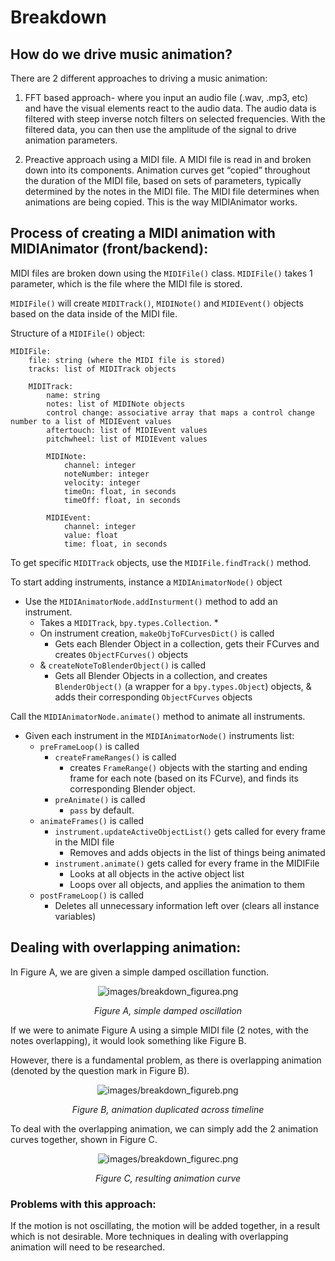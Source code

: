 # Breakdown

## How do we drive music animation?

There are 2 different approaches to driving a music animation:

1. FFT based approach- where you input an audio file (.wav, .mp3, etc) and have the visual elements react to the audio data. The audio data is filtered with steep inverse notch filters on selected frequencies. With the filtered data, you can then use the amplitude of the signal to drive animation parameters.

2. Preactive approach using a MIDI file. A MIDI file is read in and broken down into its components. Animation curves get “copied” throughout the duration of the MIDI file, based on sets of parameters, typically determined by the notes in the MIDI file. The MIDI file determines when animations are being copied. This is the way MIDIAnimator works.

## Process of creating a MIDI animation with MIDIAnimator (front/backend):
MIDI files are broken down using the `MIDIFile()` class. `MIDIFile()` takes 1 parameter, which is the file where the MIDI file is stored. 

`MIDIFile()` will create `MIDITrack()`, `MIDINote()` and `MIDIEvent()` objects based on the data inside of the MIDI file. 

Structure of a `MIDIFile()` object:

```
MIDIFile:
	file: string (where the MIDI file is stored)
	tracks: list of MIDITrack objects

	MIDITrack:
		name: string
		notes: list of MIDINote objects
		control change: associative array that maps a control change number to a list of MIDIEvent values
		aftertouch: list of MIDIEvent values
		pitchwheel: list of MIDIEvent values

		MIDINote:
			channel: integer
			noteNumber: integer
			velocity: integer
			timeOn: float, in seconds
			timeOff: float, in seconds
		
		MIDIEvent:
			channel: integer
			value: float
			time: float, in seconds
```

To get specific `MIDITrack` objects, use the `MIDIFile.findTrack()` method.

To start adding instruments, instance a `MIDIAnimatorNode()` object

* Use the `MIDIAnimatorNode.addInsturment()` method to add an instrument.
    * Takes a `MIDITrack`, `bpy.types.Collection`. *
	* On instrument creation, `makeObjToFCurvesDict()` is called
	    * Gets each Blender Object in a collection, gets their FCurves and creates `ObjectFCurves()` objects
	* & `createNoteToBlenderObject()` is called
	    *  Gets all Blender Objects in a collection, and creates `BlenderObject()` (a wrapper for a `bpy.types.Object`) objects, 
        & adds their corresponding `ObjectFCurves` objects

Call the `MIDIAnimatorNode.animate()` method to animate all instruments.

* Given each instrument in the `MIDIAnimatorNode()` instruments list: 
    * `preFrameLoop()` is called 
        * `createFrameRanges()` is called
        	* creates `FrameRange()` objects with the starting and ending frame for each note (based on its FCurve), and finds its corresponding Blender object.
        * `preAnimate()` is called
        	* `pass` by default.
    * `animateFrames()` is called
    	* `instrument.updateActiveObjectList()` gets called for every frame in the MIDI file
    		* Removes and adds objects in the list of things being animated
    	* `instrument.animate()` gets called for every frame in the MIDIFile
    		* Looks at all objects in the active object list	
    		* Loops over all objects, and applies the animation to them
    * `postFrameLoop()` is called
    	* Deletes all unnecessary information left over (clears all instance variables)

## Dealing with overlapping animation:
In Figure A, we are given a simple damped oscillation function.

<div style="text-align: center;">
    <img alt="images/breakdown_figurea.png" src="https://raw.githubusercontent.com/jamesa08/MIDIAnimatorDocs/main/docs/images/breakdown_figurea.png">

*Figure A, simple damped oscillation*
</div>

If we were to animate Figure A using a simple MIDI file (2 notes, with the notes overlapping), it would look something like Figure B.

However, there is a fundamental problem, as there is overlapping animation (denoted by the question mark in Figure B).

<div style="text-align: center;">
    <img alt="images/breakdown_figureb.png" src="https://raw.githubusercontent.com/jamesa08/MIDIAnimatorDocs/main/docs/images/breakdown_figureb.png">

*Figure B, animation duplicated across timeline*
</div>


To deal with the overlapping animation, we can simply add the 2 animation curves together, shown in Figure C.

<div style="text-align: center;">
    <img alt="images/breakdown_figurec.png" src="https://raw.githubusercontent.com/jamesa08/MIDIAnimatorDocs/main/docs/images/breakdown_figurec.png">

*Figure C, resulting animation curve*
</div>


### Problems with this approach:
If the motion is not oscillating, the motion will be added together, in a result which is not desirable. 
More techniques in dealing with overlapping animation will need to be researched. 
